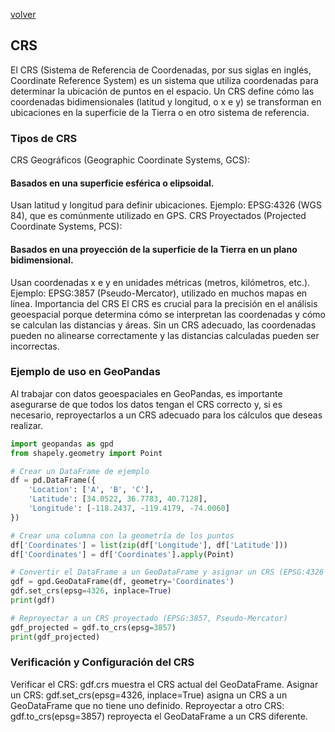 [volver](../02-conocimiento-de-los-datos.ipynb)

## CRS

El CRS (Sistema de Referencia de Coordenadas, por sus siglas en inglés, Coordinate Reference System) es un sistema que utiliza coordenadas para determinar la ubicación de puntos en el espacio. Un CRS define cómo las coordenadas bidimensionales (latitud y longitud, o x e y) se transforman en ubicaciones en la superficie de la Tierra o en otro sistema de referencia.

### Tipos de CRS
CRS Geográficos (Geographic Coordinate Systems, GCS):

#### Basados en una superficie esférica o elipsoidal.
Usan latitud y longitud para definir ubicaciones.
Ejemplo: EPSG:4326 (WGS 84), que es comúnmente utilizado en GPS.
CRS Proyectados (Projected Coordinate Systems, PCS):

#### Basados en una proyección de la superficie de la Tierra en un plano bidimensional.
Usan coordenadas x e y en unidades métricas (metros, kilómetros, etc.).
Ejemplo: EPSG:3857 (Pseudo-Mercator), utilizado en muchos mapas en línea.
Importancia del CRS
El CRS es crucial para la precisión en el análisis geoespacial porque determina cómo se interpretan las coordenadas y cómo se calculan las distancias y áreas. Sin un CRS adecuado, las coordenadas pueden no alinearse correctamente y las distancias calculadas pueden ser incorrectas.

### Ejemplo de uso en GeoPandas
Al trabajar con datos geoespaciales en GeoPandas, es importante asegurarse de que todos los datos tengan el CRS correcto y, si es necesario, reproyectarlos a un CRS adecuado para los cálculos que deseas realizar.

```python
import geopandas as gpd
from shapely.geometry import Point

# Crear un DataFrame de ejemplo
df = pd.DataFrame({
    'Location': ['A', 'B', 'C'],
    'Latitude': [34.0522, 36.7783, 40.7128],
    'Longitude': [-118.2437, -119.4179, -74.0060]
})

# Crear una columna con la geometría de los puntos
df['Coordinates'] = list(zip(df['Longitude'], df['Latitude']))
df['Coordinates'] = df['Coordinates'].apply(Point)

# Convertir el DataFrame a un GeoDataFrame y asignar un CRS (EPSG:4326 para WGS 84)
gdf = gpd.GeoDataFrame(df, geometry='Coordinates')
gdf.set_crs(epsg=4326, inplace=True)
print(gdf)
```

```python
# Reproyectar a un CRS proyectado (EPSG:3857, Pseudo-Mercator)
gdf_projected = gdf.to_crs(epsg=3857)
print(gdf_projected)
```

### Verificación y Configuración del CRS
Verificar el CRS: gdf.crs muestra el CRS actual del GeoDataFrame.
Asignar un CRS: gdf.set_crs(epsg=4326, inplace=True) asigna un CRS a un GeoDataFrame que no tiene uno definido.
Reproyectar a otro CRS: gdf.to_crs(epsg=3857) reproyecta el GeoDataFrame a un CRS diferente.
